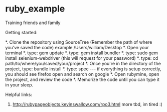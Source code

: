 # ruby_example
Training friends and family


Getting started:

*. Clone the repository using SourceTree (Remember the path of where you've saved the code) example /Users/william/Desktop
*. Open your terminal 
*. type: gem update
*. type: gem install bundler
*. type: sudo gem install selenium-webdriver (this will request for your password)
*. type:  cd path/to/where/you/saved/your/project
*. Once you're in the directory of the project, type: bundle install
*. type: spec  --- if everything is setup correctly, you should see firefox open and search on google
*. Open rubymine, open the project, and review the code
*. Memorize the code until you can type it in your sleep.

Helpful links:
1. http://rubypageobjects.kevinswallow.com/rpo3.html
more tbd, im tired :) 
